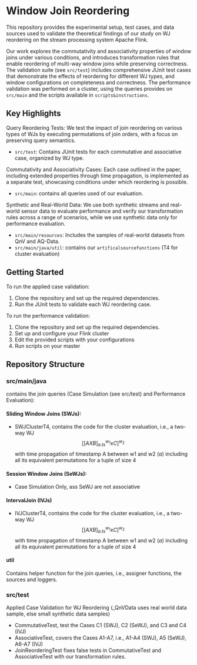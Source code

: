 # Window Join Reordering 

This repository provides the experimental setup, test cases, and data sources used to validate the theoretical findings of our study on WJ reordering on the stream processing system Apache Flink.

Our work explores the commutativity and associativity properties of window joins under various conditions, and introduces transformation rules that enable reordering of multi-way window joins while preserving correctness. 
The validation suite (see `src/test`) includes comprehensive JUnit test cases that demonstrate the effects of reordering for different WJ types, and window configurations on completeness and correctness.
The performance validation was performed on a cluster, using the queries provides on ` src/main` and the scripts available in `scripts&instructions`. 

## Key Highlights
Query Reordering Tests: We test the impact of join reordering on various types of WJs by executing permutations of join orders, with a focus on preserving query semantics.
- `src/test`: Contains JUnit tests for each commutative and associative case, organized by WJ type.

Commutativity and Associativity Cases: Each case outlined in the paper, including extended properties through time propagation, is implemented as a separate test, showcasing conditions under which reordering is possible.
- `src/main`: contains all queries used of our evaluation.

Synthetic and Real-World Data: We use both synthetic streams and real-world sensor data to evaluate performance and verify our transformation rules across a range of scenarios, while we use synthetic data only for performance evaluation.
- `src/main/resources`: Includes the samples of real-world datasets from QnV and AQ-Data.
- `src/main/java/util`: contains our `artificalsourcefunctions` (T4 for cluster evaluation)

## Getting Started
To run the applied case validation:

1. Clone the repository and set up the required dependencies.
2. Run the JUnit tests to validate each WJ reordering case.

To run the performance validation:

1. Clone the repository and set up the required dependencies.
2. Set up and configure your Flink cluster
3. Edit the provided scripts with your configurations 
4. Run scripts on your master 
 
## Repository Structure 

### src/main/java
contains the join queries (Case Simulation (see src/test) and Performance Evaluation): 
#### Sliding Window Joins (SWJs): 
- SWJClusterT4, contains the code for the cluster evaluation, i.e., a two-way WJ $$ [[A X B]^{w_1}_{a.ts} x C]^{w_2} $$ with time propagation of timestamp A between w1 and w2 (_a_) including all its equivalent permutations for a tuple of size 4
#### Session Window Joins (SeWJs):
- Case Simulation Only, ass SeWJ are not associative
#### IntervalJoin (IVJs) 
- IVJClusterT4, contains the code for the cluster evaluation, i.e., a two-way WJ $$ [[A X B]^{w_1}_{a.ts} x C]^{w_2} $$ with time propagation of timestamp A between w1 and w2 (_a_) including all its equivalent permutations for a tuple of size 4

#### util
Contains helper function for the join queries, i.e., assigner functions, the sources and loggers. 

### src/test 
Applied Case Validation for WJ Reordering (_QnVData uses real world data sample, else small synthetic data samples)
- CommutativeTest, test the Cases C1 (SWJ), C2 (SeWJ), and C3 and C4 (IVJ)
- AssociativeTest, covers the Cases A1-A7, i.e., A1-A4 (SWJ), A5 (SeWJ), A6-A7 (IVJ)
- JoinReorderingTest fixes false tests in CommutativeTest and AssociativeTest with our transformation rules.  

